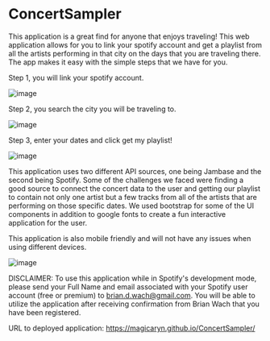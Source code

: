 # ConcertSampler

This application is a great find for anyone that enjoys traveling! This web application allows for you to link your spotify account and get a playlist from all the artists performing in that city on the days that you are traveling there. The app makes it easy with the simple steps that we have for you.

 Step 1, you will link your spotify account. 

 ![image](https://github.com/Magicaryn/ConcertSampler/assets/150097400/4dc40ded-826d-4921-8b95-e6e32d70ad33)

 Step 2, you search the city you will be traveling to. 

![image](https://github.com/Magicaryn/ConcertSampler/assets/150097400/ce1d6c8a-20d6-4872-bf28-f9f3bfed829b)

 Step 3, enter your dates and click get my playlist! 

![image](https://github.com/Magicaryn/ConcertSampler/assets/150097400/f1d28249-b9a8-45c1-ae48-92b8dc42542e)

This application uses two different API sources, one being Jambase and the second being Spotify. Some of the challenges we faced were finding a good source to connect the concert data to the user and getting our playlist to contain not only one artist but a few tracks from all of the artists that are performing on those specific dates. We used bootstrap for some of the UI components in addition to google fonts to create a fun interactive application for the user.

This application is also mobile friendly and will not have any issues when using different devices.

![image](https://github.com/Magicaryn/ConcertSampler/assets/150097400/c03a72e4-631d-4a85-8b62-9da60957628c)

DISCLAIMER: To use this application while in Spotify's development mode, please send your Full Name and email associated with your Spotify user account (free or premium) to brian.d.wach@gmail.com.  You will be able to utilize the application after receiving confirmation from Brian Wach that you have been registered.

URL to deployed application: https://magicaryn.github.io/ConcertSampler/
